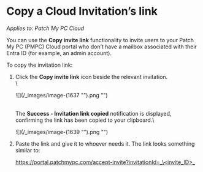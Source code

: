 # Copy a Cloud Invitation’s link

_Applies to: Patch My PC Cloud_

You can use the **Copy invite link** functionality to invite users to your Patch My PC (PMPC) Cloud portal who don’t have a mailbox associated with their Entra ID (for example, an admin account).

To copy the invitation link:

1.  Click the **Copy invite link** icon beside the relevant invitation.\
    \\

    !\[]\(/\_images/image-(1637 "").png "")

    \
    The **Success - Invitation link copied** notification is displayed, confirming the link has been copied to your clipboard.\\

    !\[]\(/\_images/image-(1639 "").png "")
2.  Paste the link and give it to whoever needs it. The link looks something similar to:

    [https://portal.patchmypc.com/accept-invite?invitationId=_\<invite\_ID>_](https://portal.patchmypc.com/accept-invite?invitationId=%3cinvite_ID%3e)
